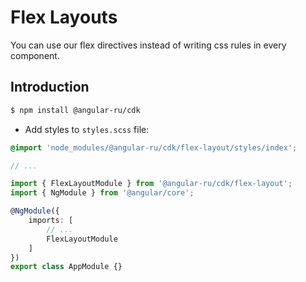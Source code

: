 # Flex Layouts

You can use our flex directives instead of writing css rules in every component.

## Introduction

```bash
$ npm install @angular-ru/cdk
```

-   Add styles to `styles.scss` file:

```scss
@import 'node_modules/@angular-ru/cdk/flex-layout/styles/index';

// ...
```

```typescript
import { FlexLayoutModule } from '@angular-ru/cdk/flex-layout';
import { NgModule } from '@angular/core';

@NgModule({
    imports: [
        // ...
        FlexLayoutModule
    ]
})
export class AppModule {}
```
